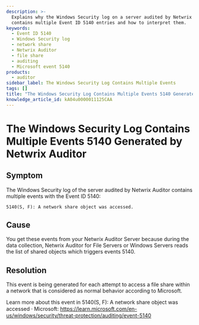 ```yaml
---
description: >-
  Explains why the Windows Security log on a server audited by Netwrix Auditor
  contains multiple Event ID 5140 entries and how to interpret them.
keywords:
  - Event ID 5140
  - Windows Security log
  - network share
  - Netwrix Auditor
  - file share
  - auditing
  - Microsoft event 5140
products:
  - auditor
sidebar_label: The Windows Security Log Contains Multiple Events
tags: []
title: "The Windows Security Log Contains Multiple Events 5140 Generated by Netwrix Auditor Auditor"
knowledge_article_id: kA04u0000011125CAA
---
```


# The Windows Security Log Contains Multiple Events 5140 Generated by Netwrix Auditor

## Symptom

The Windows Security log of the server audited by Netwrix Auditor contains multiple events with the Event ID 5140:

```text
5140(S, F): A network share object was accessed.
```

## Cause

You get these events from your Netwrix Auditor Server because during the data collection, Netwrix Auditor for File Servers or Windows Servers reads the list of shared objects which triggers events 5140.

## Resolution

This event is being generated for each attempt to access a file share within a network that is considered as normal behavior according to Microsoft.

Learn more about this event in 5140(S, F): A network share object was accessed ⸱ Microsoft: https://learn.microsoft.com/en-us/windows/security/threat-protection/auditing/event-5140
